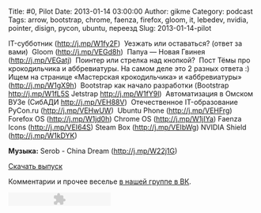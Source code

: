 Title: #0, Pilot
Date: 2013-01-14 03:00:00
Author: gikme
Category: podcast
Tags: arrow, bootstrap, chrome, faenza, firefox, gloom, it, lebedev, nvidia, pointer, disign, pycon, ubuntu, переезд
Slug: 2013-01-14-pilot

IT-субботник (<http://j.mp/W1fy2F>) 
Уезжать или оставаться? (ответ за вами) 
Gloom (<http://j.mp/VEGd8h>) 
Папуа — Новая Гвинея (<http://j.mp/VEGatj>) 
Поинтер или стрелка над кнопкой? 
Пост Тёмы про крокодильчика и аббревиатуры. На самом деле это 2
    разных ответа :) Ищем на странице «Мастерская крокодильчика» и
    «аббревиатуры» (<http://j.mp/W1gX9h>) 
Bootstrap как начало разработки (Bootstrap <http://j.mp/W1fL5S>
    Jetstrap <http://j.mp/W1fY9l>) 
Автоматизация в Омском ВУЗе (СибАДИ <http://j.mp/VEH88V>) 
Отечественное IT-образование 
PyCon.ru (<http://j.mp/VEHwUW>) 
Ubuntu Phone (<http://j.mp/VEHFrg>) Forefox OS
    (<http://j.mp/W1jd0h>) Chrome OS (<http://j.mp/W1jIYa>) Faenza Icons
    (<http://j.mp/VEI64S>) Steam Box (<http://j.mp/VEIbWg>) NVIDIA
    Shield (<http://j.mp/W1kDYK>) 

**Музыка:** Serob - China Dream (<http://j.mp/W22j1G>)  
  
[Скачать выпуск](http://static.qnub.ru/gik.me/mp3/s01/00000-pilot.mp3)  
  
Комментарии и прочее веселье [в нашей группе в
ВК](http://vk.com/gikme).

<embed type="application/x-shockwave-flash" src="http://assets.tumblr.com/swf/audio_player.swf?audio_file=http%3A%2F%2Fstatic.qnub.ru%2Fgik.me%2Fmp3%2Fs01%2F00000-pilot.mp3&amp;color=FFFFFF" height="27" width="207" quality="best" wmode="opaque">  
</embed>

